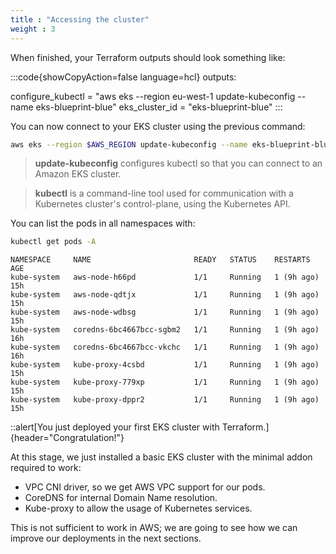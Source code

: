 ```yaml
---
title : "Accessing the cluster"
weight : 3
---
```


When finished, your Terraform outputs should look something like: 

:::code{showCopyAction=false language=hcl}
outputs:

configure_kubectl = "aws eks --region eu-west-1 update-kubeconfig --name eks-blueprint-blue"
eks_cluster_id = "eks-blueprint-blue"
:::

You can now connect to your EKS cluster using the previous command:

```bash
aws eks --region $AWS_REGION update-kubeconfig --name eks-blueprint-blue
```

>**update-kubeconfig** configures kubectl so that you can connect to an Amazon EKS cluster.

>**kubectl** is a command-line tool used for communication with a Kubernetes cluster's control-plane, using the Kubernetes API.

You can list the pods in all namespaces with: 

```bash
kubectl get pods -A
```

```
NAMESPACE     NAME                       READY   STATUS    RESTARTS     AGE
kube-system   aws-node-h66pd             1/1     Running   1 (9h ago)   15h
kube-system   aws-node-qdtjx             1/1     Running   1 (9h ago)   15h
kube-system   aws-node-wdbsg             1/1     Running   1 (9h ago)   15h
kube-system   coredns-6bc4667bcc-sgbm2   1/1     Running   1 (9h ago)   16h
kube-system   coredns-6bc4667bcc-vkchc   1/1     Running   1 (9h ago)   16h
kube-system   kube-proxy-4csbd           1/1     Running   1 (9h ago)   15h
kube-system   kube-proxy-779xp           1/1     Running   1 (9h ago)   15h
kube-system   kube-proxy-dppr2           1/1     Running   1 (9h ago)   15h
```

::alert[You just deployed your first EKS cluster with Terraform.]{header="Congratulation!"}

At this stage, we just installed a basic EKS cluster with the minimal addon required to work:

- VPC CNI driver, so we get AWS VPC support for our pods.
- CoreDNS for internal Domain Name resolution.
- Kube-proxy to allow the usage of Kubernetes services.

This is not sufficient to work in AWS; we are going to see how we can improve our deployments in the next sections.


<!--
```bash
cat > versions.tf << 'EOF'

EOF
```

```bash
cat > versions.tf << 'EOF'

EOF
```
-->